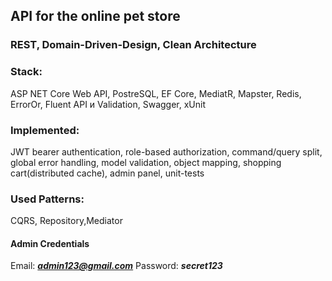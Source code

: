 ## API for the online pet store
### REST, Domain-Driven-Design, Clean Architecture  
###  Stack: 
ASP NET Core Web API, PostreSQL, EF Core, MediatR, Mapster, Redis, ErrorOr, Fluent API и Validation, Swagger, xUnit  
### Implemented: 
JWT bearer authentication, role-based authorization, command/query split, global error handling, model validation, object mapping, shopping cart(distributed cache), 
admin panel, unit-tests 
### Used Patterns:
CQRS, Repository,Mediator

#### Admin Credentials
Email: ***admin123@gmail.com***
Password: ***secret123***

